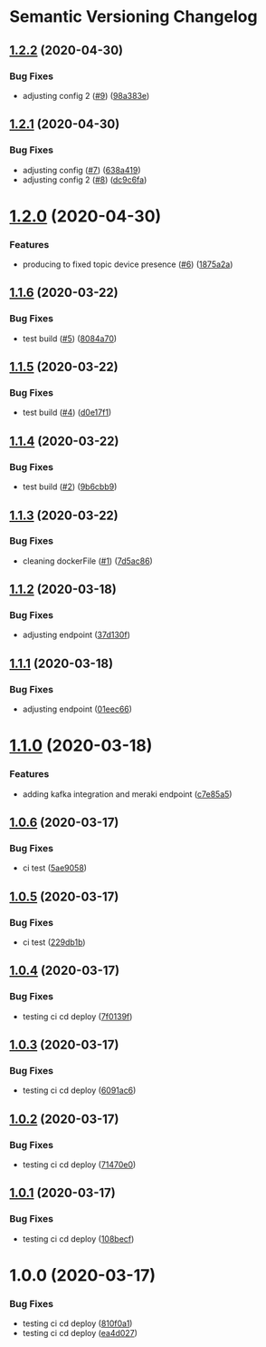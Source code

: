 # Semantic Versioning Changelog

## [1.2.2](https://github.com/esmartit/access-point-incoming-endpoint/compare/v1.2.1...v1.2.2) (2020-04-30)


### Bug Fixes

* adjusting config 2 ([#9](https://github.com/esmartit/access-point-incoming-endpoint/issues/9)) ([98a383e](https://github.com/esmartit/access-point-incoming-endpoint/commit/98a383ea9db224ddcd19cbc1c3ac6940abba9172))

## [1.2.1](https://github.com/esmartit/access-point-incoming-endpoint/compare/v1.2.0...v1.2.1) (2020-04-30)


### Bug Fixes

* adjusting config ([#7](https://github.com/esmartit/access-point-incoming-endpoint/issues/7)) ([638a419](https://github.com/esmartit/access-point-incoming-endpoint/commit/638a4191e94983ad17aac56a4a7f9471583afd93))
* adjusting config 2 ([#8](https://github.com/esmartit/access-point-incoming-endpoint/issues/8)) ([dc9c6fa](https://github.com/esmartit/access-point-incoming-endpoint/commit/dc9c6faaf97fcbf91dbf2a581c1d4436e1ffe8c1))

# [1.2.0](https://github.com/esmartit/access-point-incoming-endpoint/compare/v1.1.6...v1.2.0) (2020-04-30)


### Features

* producing to fixed topic device presence ([#6](https://github.com/esmartit/access-point-incoming-endpoint/issues/6)) ([1875a2a](https://github.com/esmartit/access-point-incoming-endpoint/commit/1875a2a093810e34d44be81c2758002ce9821ce9))

## [1.1.6](https://github.com/esmartit/access-point-incoming-endpoint/compare/v1.1.5...v1.1.6) (2020-03-22)


### Bug Fixes

* test build ([#5](https://github.com/esmartit/access-point-incoming-endpoint/issues/5)) ([8084a70](https://github.com/esmartit/access-point-incoming-endpoint/commit/8084a7015720ec043074ed980570555b22d18363))

## [1.1.5](https://github.com/esmartit/access-point-incoming-endpoint/compare/v1.1.4...v1.1.5) (2020-03-22)


### Bug Fixes

* test build ([#4](https://github.com/esmartit/access-point-incoming-endpoint/issues/4)) ([d0e17f1](https://github.com/esmartit/access-point-incoming-endpoint/commit/d0e17f1e1059ac15db57072d80f1b9722a1649ab))

## [1.1.4](https://github.com/esmartit/access-point-incoming-endpoint/compare/v1.1.3...v1.1.4) (2020-03-22)


### Bug Fixes

* test build ([#2](https://github.com/esmartit/access-point-incoming-endpoint/issues/2)) ([9b6cbb9](https://github.com/esmartit/access-point-incoming-endpoint/commit/9b6cbb9cfe7ed77ad142b5bddc05578672312328))

## [1.1.3](https://github.com/esmartit/access-point-incoming-endpoint/compare/v1.1.2...v1.1.3) (2020-03-22)


### Bug Fixes

* cleaning dockerFile ([#1](https://github.com/esmartit/access-point-incoming-endpoint/issues/1)) ([7d5ac86](https://github.com/esmartit/access-point-incoming-endpoint/commit/7d5ac869d28b2841ad9766d0022e19a09cbcb626))

## [1.1.2](https://github.com/esmartit/access-point-incoming-endpoint/compare/v1.1.1...v1.1.2) (2020-03-18)


### Bug Fixes

* adjusting endpoint ([37d130f](https://github.com/esmartit/access-point-incoming-endpoint/commit/37d130fccd0a2425876f12207c2a570098d7ba68))

## [1.1.1](https://github.com/esmartit/access-point-incoming-endpoint/compare/v1.1.0...v1.1.1) (2020-03-18)


### Bug Fixes

* adjusting endpoint ([01eec66](https://github.com/esmartit/access-point-incoming-endpoint/commit/01eec6605e23ebabab670761389806804fd07f7a))

# [1.1.0](https://github.com/esmartit/access-point-incoming-endpoint/compare/v1.0.6...v1.1.0) (2020-03-18)


### Features

* adding kafka integration and meraki endpoint ([c7e85a5](https://github.com/esmartit/access-point-incoming-endpoint/commit/c7e85a5c8a48abcc72fe460e03486c1947f1acb9))

## [1.0.6](https://github.com/esmartit/access-point-incoming-endpoint/compare/v1.0.5...v1.0.6) (2020-03-17)


### Bug Fixes

* ci test ([5ae9058](https://github.com/esmartit/access-point-incoming-endpoint/commit/5ae90584302b6e289aa0e76a5c71d6b73e469ab1))

## [1.0.5](https://github.com/esmartit/access-point-incoming-endpoint/compare/v1.0.4...v1.0.5) (2020-03-17)


### Bug Fixes

* ci test ([229db1b](https://github.com/esmartit/access-point-incoming-endpoint/commit/229db1b4f0f7fed25828d9ee10a1f46483baccf4))

## [1.0.4](https://github.com/esmartit/access-point-incoming-endpoint/compare/v1.0.3...v1.0.4) (2020-03-17)


### Bug Fixes

* testing ci cd deploy ([7f0139f](https://github.com/esmartit/access-point-incoming-endpoint/commit/7f0139f1f6e99625a13779754112e0a74b827ed7))

## [1.0.3](https://github.com/esmartit/access-point-incoming-endpoint/compare/v1.0.2...v1.0.3) (2020-03-17)


### Bug Fixes

* testing ci cd deploy ([6091ac6](https://github.com/esmartit/access-point-incoming-endpoint/commit/6091ac69c20d48ea52c2b45930912a2207e4befb))

## [1.0.2](https://github.com/esmartit/access-point-incoming-endpoint/compare/v1.0.1...v1.0.2) (2020-03-17)


### Bug Fixes

* testing ci cd deploy ([71470e0](https://github.com/esmartit/access-point-incoming-endpoint/commit/71470e03a4d5200030bce584ad084590e8f4ed5a))

## [1.0.1](https://github.com/esmartit/access-point-incoming-endpoint/compare/v1.0.0...v1.0.1) (2020-03-17)


### Bug Fixes

* testing ci cd deploy ([108becf](https://github.com/esmartit/access-point-incoming-endpoint/commit/108becf601f983af75c5558da5ba0b729ddab93c))

# 1.0.0 (2020-03-17)


### Bug Fixes

* testing ci cd deploy ([810f0a1](https://github.com/esmartit/access-point-incoming-endpoint/commit/810f0a11e6428656ab3bd6fea8c199a7e7caa4fe))
* testing ci cd deploy ([ea4d027](https://github.com/esmartit/access-point-incoming-endpoint/commit/ea4d0275cd80d79aa52028970ccf6b3a080955c2))
